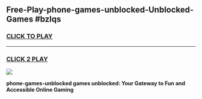 
## Free-Play-phone-games-unblocked-Unblocked-Games #bzlqs
<h3>
<a href="https://news.freeplayer.one?title=phone-games-unblocked&ref=8M">CLICK TO PLAY</a></h3>
<hr>

<h3>
<a href="https://news.freeplayer.one?title=phone-games-unblocked&ref=8M">CLICK 2 PLAY</a>
  
</h3>

<a href="https://news.freeplayer.one?title=phone-games-unblocked&ref=8M"><img src="https://clearcache.store/games.png"></a>


**phone-games-unblocked games unblocked: Your Gateway to Fun and Accessible Online Gaming**

